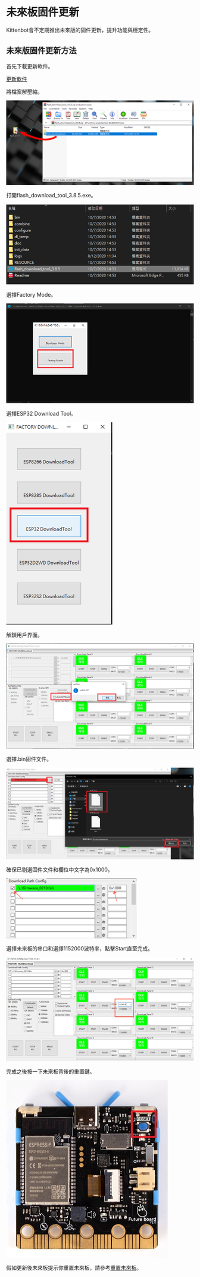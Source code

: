 # 未來板固件更新

Kittenbot會不定期推出未來版的固件更新，提升功能與穩定性。

## 未來版固件更新方法

首先下載更新軟件。

[更新軟件](https://drive.google.com/file/d/1_M4EzolaJWpYXts_FwUIqH8pZWqy-fye/view?usp=sharing)

將檔案解壓縮。

![](./images/update1.png)

打開flash_download_tool_3.8.5.exe。

![](./images/update2.png)

選擇Factory Mode。

![](./images/update3.png)

選擇ESP32 Download Tool。

![](./images/update4.png)

解鎖用戶界面。

![](./images/update5.png)

選擇.bin固件文件。

![](./images/update6.png)

確保已剔選固件文件和欄位中文字為0x1000。

![](./images/update7.png)

選擇未來板的串口和選擇1152000波特率，點擊Start直至完成。

![](./images/update8.png)

完成之後按一下未來板背後的重置鍵。

![](./images/resetbutton.jpg)

假如更新後未來板提示你重置未來板，請參考[重置未來板](./reset.md)。